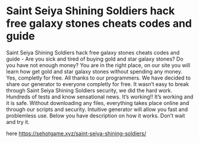 # Saint Seiya Shining Soldiers hack free galaxy stones cheats codes and guide

Saint Seiya Shining Soldiers hack free galaxy stones cheats codes and guide - Are you sick and tired of buying gold and star galaxy stones? Do you have not enough money? You are in the right place, on our site you will learn how get gold and star galaxy stones without spending any money. Yes, completly for free. All thanks to our programmers. We have decided to share our generator to everyone completly for free. It wasn’t easy to break through Saint Seiya Shining Soldiers security, we did the hard work.
Hundreds of tests and know sensational news. It’s working!! It’s working and it is safe. Without downloading any files, everything takes place online and through our scripts and security. Intuitive generator will allow you fast and problemless use. Below you have description on how it works. Don’t wait and try it.

here https://sehotgame.xyz/saint-seiya-shining-soldiers/


